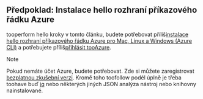## <a name="prerequisite-install-hello-azure-cli"></a>Předpoklad: Instalace hello rozhraní příkazového řádku Azure
tooperform hello kroky v tomto článku, budete potřebovat příliš[instalace hello rozhraní příkazového řádku Azure pro Mac, Linux a Windows (Azure CLI)](../articles/cli-install-nodejs.md) a potřebujete příliš[přihlásit tooAzure](../articles/xplat-cli-connect.md). 

> [!NOTE]
> Pokud nemáte účet Azure, budete potřebovat. Zde si můžete zaregistrovat [bezplatnou zkušební verzi](../articles/active-directory/sign-up-organization.md). Kromě toho toofollow podél úplně je třeba toohave buď [jq](https://stedolan.github.io/jq/) nebo některých jiných JSON analýza nástroj nebo knihovny nainstalované.
> 
> 

